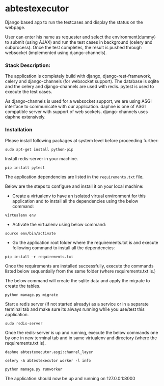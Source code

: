 # abtestexecutor

Django based app to run the testcases and display the status on the webpage.

User can enter his name as requester and select the environment(dummy) to submit (using AJAX) and run the test cases in background (celery and subprocess). Once the test completes, the result is pushed through websocket (implemented using django-channels).

### Stack Description:

The application is completely build with django, django-rest-framework, celery and django-channels (for websocket support). The database is sqlite and the celery and django-channels are used with redis. pytest is used to execute the test cases. 

As django-channels is used for a websocket support, we are using ASGI interface to communicate with our application. daphne is one of ASGI compatible server with support of web sockets. django-channels uses daphne extensively.

### Installation

Please install following packages at system level before proceeding further:

```
sudo apt-get install python-pip
```

Install redis-server in your machine.

```
pip install pytest
```

The application dependencies are listed in the ```requirements.txt``` file.

Below are the steps to configure and install it on your local machine:

- Create a virtualenv to have an isolated virtual environment for this application and to install all the dependencies using the below command:

```virtualenv env```

- Activate the virtualenv using below command:

```source env/bin/activate```

- Go the application root folder where the requirements.txt is and execute following command to install all the dependencies:

```pip install –r requirements.txt```

Once the requirements are installed successfully, execute the commands listed below sequentially from the same folder (where requirements.txt is.)

The below command will create the sqlite data and apply the migrate to create the tables.

```python manage.py migrate```

Start a redis server (if not started already) as a service or in a separate terminal tab and make sure its always running while you use/test this application.

```sudo redis-server```

Once the redis-server is up and running, execute the below commands one by one in new terminal tab and in same virtualenv and directory (where the requirements.txt is).

```daphne abtestexecutor.asgi:channel_layer```

```celery -A abtestexecutor worker -l info```

```python manage.py runworker```

The application should now be up and running on 127.0.0.1:8000




